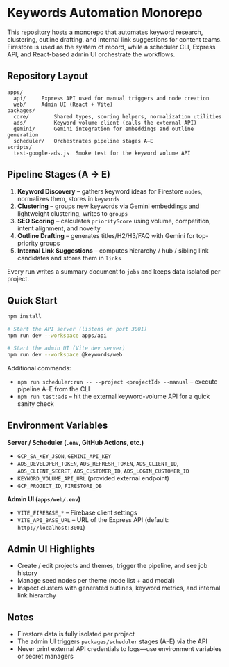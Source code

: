 ﻿# Keywords Automation Monorepo

This repository hosts a monorepo that automates keyword research, clustering, outline drafting, and internal link suggestions for content teams. Firestore is used as the system of record, while a scheduler CLI, Express API, and React-based admin UI orchestrate the workflows.

## Repository Layout

```
apps/
  api/     Express API used for manual triggers and node creation
  web/     Admin UI (React + Vite)
packages/
  core/        Shared types, scoring helpers, normalization utilities
  ads/         Keyword volume client (calls the external API)
  gemini/      Gemini integration for embeddings and outline generation
  scheduler/   Orchestrates pipeline stages A–E
scripts/
  test-google-ads.js  Smoke test for the keyword volume API
```

## Pipeline Stages (A → E)
1. **Keyword Discovery** – gathers keyword ideas for Firestore `nodes`, normalizes them, stores in `keywords`
2. **Clustering** – groups new keywords via Gemini embeddings and lightweight clustering, writes to `groups`
3. **SEO Scoring** – calculates `priorityScore` using volume, competition, intent alignment, and novelty
4. **Outline Drafting** – generates titles/H2/H3/FAQ with Gemini for top-priority groups
5. **Internal Link Suggestions** – computes hierarchy / hub / sibling link candidates and stores them in `links`

Every run writes a summary document to `jobs` and keeps data isolated per project.

## Quick Start

```bash
npm install

# Start the API server (listens on port 3001)
npm run dev --workspace apps/api

# Start the admin UI (Vite dev server)
npm run dev --workspace @keywords/web
```

Additional commands:
- `npm run scheduler:run -- --project <projectId> --manual` – execute pipeline A–E from the CLI
- `npm run test:ads` – hit the external keyword-volume API for a quick sanity check

## Environment Variables

**Server / Scheduler (`.env`, GitHub Actions, etc.)**
- `GCP_SA_KEY_JSON`, `GEMINI_API_KEY`
- `ADS_DEVELOPER_TOKEN`, `ADS_REFRESH_TOKEN`, `ADS_CLIENT_ID`, `ADS_CLIENT_SECRET`, `ADS_CUSTOMER_ID`, `ADS_LOGIN_CUSTOMER_ID`
- `KEYWORD_VOLUME_API_URL` (provided external endpoint)
- `GCP_PROJECT_ID`, `FIRESTORE_DB`

**Admin UI (`apps/web/.env`)**
- `VITE_FIREBASE_*` – Firebase client settings
- `VITE_API_BASE_URL` – URL of the Express API (default: `http://localhost:3001`)

## Admin UI Highlights
- Create / edit projects and themes, trigger the pipeline, and see job history
- Manage seed nodes per theme (node list + add modal)
- Inspect clusters with generated outlines, keyword metrics, and internal link hierarchy

## Notes
- Firestore data is fully isolated per project
- The admin UI triggers `packages/scheduler` stages (A–E) via the API
- Never print external API credentials to logs—use environment variables or secret managers
